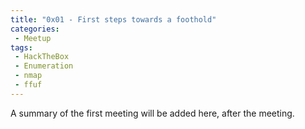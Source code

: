 ```yaml
---
title: "0x01 - First steps towards a foothold"
categories:
 - Meetup
tags:
 - HackTheBox
 - Enumeration
 - nmap
 - ffuf
---
```


A summary of the first meeting will be added here, after the meeting.
